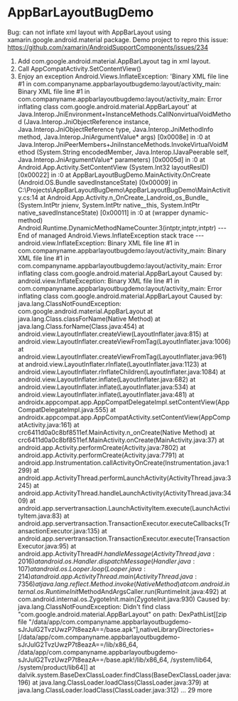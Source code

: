 # AppBarLayoutBugDemo
Bug: can not inflate xml layout with AppBarLayout using xamarin.google.android.material package.
Demo project to repro this issue: https://github.com/xamarin/AndroidSupportComponents/issues/234
1. Add com.google.android.material.AppBarLayout tag in xml layout.
2. Call AppCompatActivity.SetContentView()
3. Enjoy an exception
Android.Views.InflateException: 'Binary XML file line #1 in com.companyname.appbarlayoutbugdemo:layout/activity_main: Binary XML file line #1 in com.companyname.appbarlayoutbugdemo:layout/activity_main: Error inflating class com.google.android.material.AppBarLayout'
  at Java.Interop.JniEnvironment+InstanceMethods.CallNonvirtualVoidMethod (Java.Interop.JniObjectReference instance, Java.Interop.JniObjectReference type, Java.Interop.JniMethodInfo method, Java.Interop.JniArgumentValue* args) [0x0008e] in <e7e2d009b69d4e5f9a00e6ee600b8a8e>:0 
  at Java.Interop.JniPeerMembers+JniInstanceMethods.InvokeVirtualVoidMethod (System.String encodedMember, Java.Interop.IJavaPeerable self, Java.Interop.JniArgumentValue* parameters) [0x0005d] in <e7e2d009b69d4e5f9a00e6ee600b8a8e>:0 
  at Android.App.Activity.SetContentView (System.Int32 layoutResID) [0x00022] in <d706cf8faf5542949900cf6d57864528>:0 
  at AppBarLayoutBugDemo.MainActivity.OnCreate (Android.OS.Bundle savedInstanceState) [0x00009] in C:\Projects\AppBarLayoutBugDemo\AppBarLayoutBugDemo\MainActivity.cs:14 
  at Android.App.Activity.n_OnCreate_Landroid_os_Bundle_ (System.IntPtr jnienv, System.IntPtr native__this, System.IntPtr native_savedInstanceState) [0x00011] in <d706cf8faf5542949900cf6d57864528>:0 
  at (wrapper dynamic-method) Android.Runtime.DynamicMethodNameCounter.3(intptr,intptr,intptr)
  --- End of managed Android.Views.InflateException stack trace ---
android.view.InflateException: Binary XML file line #1 in com.companyname.appbarlayoutbugdemo:layout/activity_main: Binary XML file line #1 in com.companyname.appbarlayoutbugdemo:layout/activity_main: Error inflating class com.google.android.material.AppBarLayout
Caused by: android.view.InflateException: Binary XML file line #1 in com.companyname.appbarlayoutbugdemo:layout/activity_main: Error inflating class com.google.android.material.AppBarLayout
Caused by: java.lang.ClassNotFoundException: com.google.android.material.AppBarLayout
	at java.lang.Class.classForName(Native Method)
	at java.lang.Class.forName(Class.java:454)
	at android.view.LayoutInflater.createView(LayoutInflater.java:815)
	at android.view.LayoutInflater.createViewFromTag(LayoutInflater.java:1006)
	at android.view.LayoutInflater.createViewFromTag(LayoutInflater.java:961)
	at android.view.LayoutInflater.rInflate(LayoutInflater.java:1123)
	at android.view.LayoutInflater.rInflateChildren(LayoutInflater.java:1084)
	at android.view.LayoutInflater.inflate(LayoutInflater.java:682)
	at android.view.LayoutInflater.inflate(LayoutInflater.java:534)
	at android.view.LayoutInflater.inflate(LayoutInflater.java:481)
	at androidx.appcompat.app.AppCompatDelegateImpl.setContentView(AppCompatDelegateImpl.java:555)
	at androidx.appcompat.app.AppCompatActivity.setContentView(AppCompatActivity.java:161)
	at crc6411d0a0c8bf8511ef.MainActivity.n_onCreate(Native Method)
	at crc6411d0a0c8bf8511ef.MainActivity.onCreate(MainActivity.java:37)
	at android.app.Activity.performCreate(Activity.java:7802)
	at android.app.Activity.performCreate(Activity.java:7791)
	at android.app.Instrumentation.callActivityOnCreate(Instrumentation.java:1299)
	at android.app.ActivityThread.performLaunchActivity(ActivityThread.java:3245)
	at android.app.ActivityThread.handleLaunchActivity(ActivityThread.java:3409)
	at android.app.servertransaction.LaunchActivityItem.execute(LaunchActivityItem.java:83)
	at android.app.servertransaction.TransactionExecutor.executeCallbacks(TransactionExecutor.java:135)
	at android.app.servertransaction.TransactionExecutor.execute(TransactionExecutor.java:95)
	at android.app.ActivityThread$H.handleMessage(ActivityThread.java:2016)
	at android.os.Handler.dispatchMessage(Handler.java:107)
	at android.os.Looper.loop(Looper.java:214)
	at android.app.ActivityThread.main(ActivityThread.java:7356)
	at java.lang.reflect.Method.invoke(Native Method)
	at com.android.internal.os.RuntimeInit$MethodAndArgsCaller.run(RuntimeInit.java:492)
	at com.android.internal.os.ZygoteInit.main(ZygoteInit.java:930)
Caused by: java.lang.ClassNotFoundException: Didn't find class "com.google.android.material.AppBarLayout" on path: DexPathList[[zip file "/data/app/com.companyname.appbarlayoutbugdemo-sJrJulG2TvzUwzP7t8eazA==/base.apk"],nativeLibraryDirectories=[/data/app/com.companyname.appbarlayoutbugdemo-sJrJulG2TvzUwzP7t8eazA==/lib/x86_64, /data/app/com.companyname.appbarlayoutbugdemo-sJrJulG2TvzUwzP7t8eazA==/base.apk!/lib/x86_64, /system/lib64, /system/product/lib64]]
	at dalvik.system.BaseDexClassLoader.findClass(BaseDexClassLoader.java:196)
	at java.lang.ClassLoader.loadClass(ClassLoader.java:379)
	at java.lang.ClassLoader.loadClass(ClassLoader.java:312)
	... 29 more

